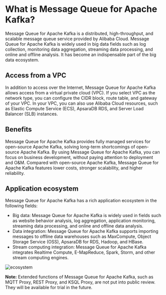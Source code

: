 # What is Message Queue for Apache Kafka?

Message Queue for Apache Kafka is a distributed, high-throughput, and scalable message queue service provided by Alibaba Cloud. Message Queue for Apache Kafka is widely used in big data fields such as log collection, monitoring data aggregation, streaming data processing, and online and offline analysis. It has become an indispensable part of the big data ecosystem.



## Access from a VPC

In addition to access over the Internet, Message Queue for Apache Kafka allows access from a virtual private cloud \(VPC\). If you select VPC as the network type, you can configure the CIDR block, route table, and gateway of your VPC. In your VPC, you can also use Alibaba Cloud resources, such as Elastic Compute Service \(ECS\), ApsaraDB RDS, and Server Load Balancer \(SLB\) instances.

## Benefits

Message Queue for Apache Kafka provides fully managed services for open-source Apache Kafka, solving long-term shortcomings of open-source Apache Kafka. By using Message Queue for Apache Kafka, you can focus on business development, without paying attention to deployment and O&M. Compared with open-source Apache Kafka, Message Queue for Apache Kafka features lower costs, stronger scalability, and higher reliability.

## Application ecosystem

Message Queue for Apache Kafka has a rich application ecosystem in the following fields:

-   Big data: Message Queue for Apache Kafka is widely used in fields such as website behavior analysis, log aggregation, application monitoring, streaming data processing, and online and offline data analysis.
-   Data integration: Message Queue for Apache Kafka supports importing messages to offline data warehouses such as MaxCompute, Object Storage Service \(OSS\), ApsaraDB for RDS, Hadoop, and HBase.
-   Stream computing integration: Message Queue for Apache Kafka integrates Realtime Compute, E-MapReduce, Spark, Storm, and other stream computing engines.

![ecosystem](https://static-aliyun-doc.oss-accelerate.aliyuncs.com/assets/img/en-US/9343824061/p73459.png)

**Note:** Extended functions of Message Queue for Apache Kafka, such as MQTT Proxy, REST Proxy, and KSQL Proxy, are not put into public review. They will be available for trial in the future.

